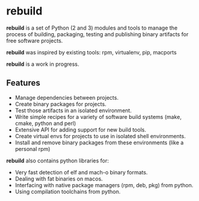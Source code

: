 # rebuild

**rebuild** is a set of Python (2 and 3) modules and tools to manage
the process of building, packaging, testing and publishing binary
artifacts for free software projects.

**rebuild** was inspired by existing tools: rpm, virtualenv, pip, macports

**rebuild** is a work in progress.

## Features

* Manage dependencies between projects.
* Create binary packages for projects.
* Test those artifacts in an isolated environment.
* Write simple recipes for a variety of software build systems (make, cmake, python and perl)
* Extensive API for adding support for new build tools.
* Create virtual envs for projects to use in isolated shell environments.
* Install and remove binary packages from these environments (like a personal rpm)

**rebuild** also contains python libraries for:
* Very fast detection of elf and mach-o binary formats.
* Dealing with fat binaries on macos.
* Interfacing with native package managers (rpm, deb, pkg) from python.
* Using compilation toolchains from python.

